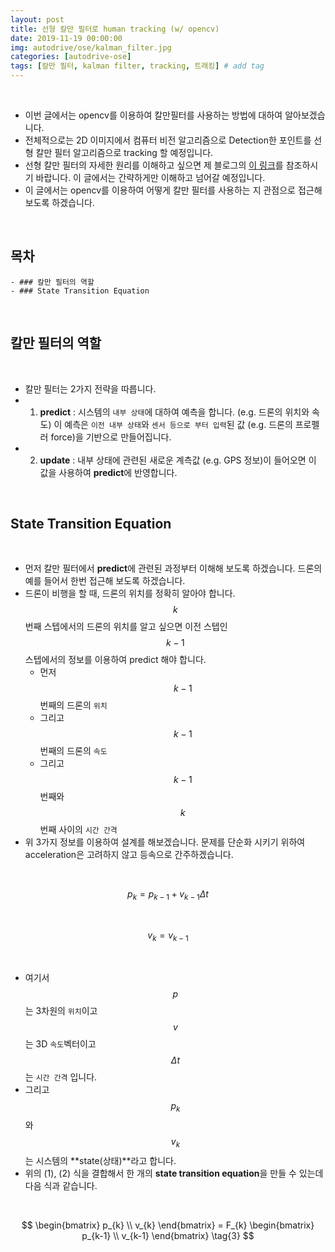 ```yaml
---
layout: post
title: 선형 칼만 필터로 human tracking (w/ opencv)
date: 2019-11-19 00:00:00
img: autodrive/ose/kalman_filter.jpg
categories: [autodrive-ose] 
tags: [칼만 필터, kalman filter, tracking, 트래킹] # add tag
---
```


<br>

- 이번 글에서는 opencv를 이용하여 칼만필터를 사용하는 방법에 대하여 알아보겠습니다.
- 전체적으로는 2D 이미지에서 컴퓨터 비전 알고리즘으로 Detection한 포인트를 선형 칼만 필터 알고리즘으로 tracking 할 예정입니다.
- 선형 칼만 필터의 자세한 원리를 이해하고 싶으면 제 블로그의 [이 링크](https://gaussian37.github.io/ad-ose-lkf_basic/)를 참조하시기 바랍니다. 이 글에서는 간략하게만 이해하고 넘어갈 예정입니다.
- 이 글에서는 opencv를 이용하여 어떻게 칼만 필터를 사용하는 지 관점으로 접근해 보도록 하겠습니다.

<br>

## **목차**
    - ### 칼만 필터의 역할
    - ### State Transition Equation

<br>

## **칼만 필터의 역할**

<br>

- 칼만 필터는 2가지 전략을 따릅니다.
- 1) **predict** : 시스템의 `내부 상태`에 대하여 예측을 합니다. (e.g. 드론의 위치와 속도) 이 예측은 `이전 내부 상태`와 `센서 등으로 부터 입력`된 값 (e.g. 드론의 프로펠러 force)을 기반으로 만들어집니다.
- 2) **update** : 내부 상태에 관련된 새로운 계측값 (e.g. GPS 정보)이 들어오면 이 값을 사용하여 **predict**에 반영합니다.

<br>

## **State Transition Equation**

<br>

- 먼저 칼만 필터에서 **predict**에 관련된 과정부터 이해해 보도록 하겠습니다. 드론의 예를 들어서 한번 접근해 보도록 하겠습니다.
- 드론이 비행을 할 때, 드론의 위치를 정확히 알아야 합니다. $$ k $$ 번째 스텝에서의 드론의 위치를 알고 싶으면 이전 스텝인 $$ k - 1 $$ 스텝에서의 정보를 이용하여 predict 해야 합니다.
    - 먼저 $$ k - 1 $$ 번째의 드론의 `위치`
    - 그리고 $$ k - 1 $$ 번째의 드론의 `속도` 
    - 그리고 $$ k - 1 $$ 번째와 $$ k $$ 번째 사이의 `시간 간격`
- 위 3가지 정보를 이용하여 설계를 해보겠습니다. 문제를 단순화 시키기 위하여 acceleration은 고려하지 않고 등속으로 간주하겠습니다.

<br>

$$ \begin{equation} p_{k}  = p_{k-1} + v_{k-1} \Delta t \end{equation} \tag{1} $$

<br>

$$ v_{k} = v_{k-1} \tag{2} $$ 

<br>

- 여기서 $$ p $$는 3차원의 `위치`이고 $$ v $$는 3D `속도`벡터이고 $$ \Delta t $$는 `시간 간격` 입니다.
- 그리고 $$ p_{k} $$와 $$ v_{k} $$는 시스템의 **state(상태)**라고 합니다.
- 위의 (1), (2) 식을 결합해서 한 개의 **state transition equation**을 만들 수 있는데 다음 식과 같습니다.

<br>

$$ \begin{bmatrix} p_{k} \\ v_{k} \end{bmatrix}  = F_{k} \begin{bmatrix} p_{k-1} \\ v_{k-1} \end{bmatrix} \tag{3} $$

<br>


